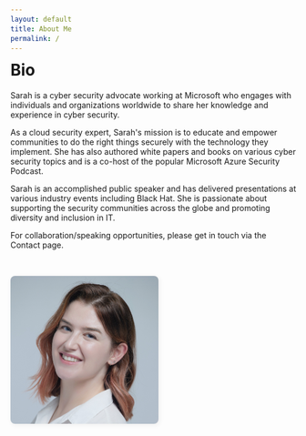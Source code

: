 ```yaml
---
layout: default
title: About Me
permalink: /
---
```


<div class="about-flex">
  <div class="about-desc">
    <h1 style="margin-top:0;">Bio</h1>
    <p>Sarah is a cyber security advocate working at Microsoft who engages with individuals and organizations worldwide to share her knowledge and experience in cyber security.</p>
    <p>As a cloud security expert, Sarah's mission is to educate and empower communities to do the right things securely with the technology they implement. She has also authored white papers and books on various cyber security topics and is a co-host of the popular Microsoft Azure Security Podcast.</p>
    <p>Sarah is an accomplished public speaker and has delivered presentations at various industry events including Black Hat. She is passionate about supporting the security communities across the globe and promoting diversity and inclusion in IT.</p>
    <p>For collaboration/speaking opportunities, please get in touch via the Contact page.</p>
  </div>
  <div class="about-img">
    <img src="/assets/img/sarah.jpg" alt="Sarah Young" style="max-width: 260px; width: 100%; height: auto; border-radius: 8px; box-shadow: 2px 2px 8px #eee; display: block; flex-shrink: 0;" />
  </div>
</div>

<style>
.about-flex {
  display: flex;
  align-items: center;
  gap: 32px;
  flex-wrap: wrap;
  min-height: 220px;
}
.about-desc { flex: 1; min-width: 220px; }
.about-img { flex: 0 0 260px; display: flex; align-items: center; justify-content: flex-end; }
@media (max-width: 600px) {
  .about-flex {
    flex-direction: column;
    align-items: stretch;
    gap: 18px;
  }
  .about-img {
    justify-content: center !important;
    margin: 0 auto;
    width: 100%;
  }
  .about-img img {
    margin: 0 auto !important;
    max-width: 90vw !important;
    display: block;
  }
}
</style>